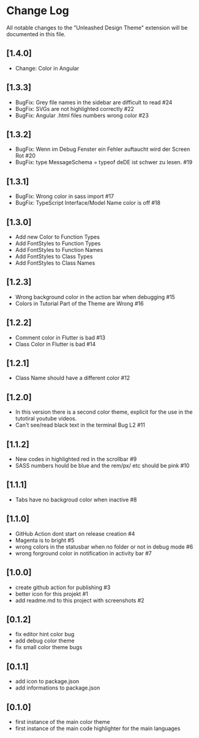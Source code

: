 # Change Log

All notable changes to the "Unleashed Design Theme" extension will be documented in this file.

<!-- Check [Keep a Changelog](http://keepachangelog.com/) for recommendations on how to structure this file. -->

## [1.4.0]

- Change: Color in Angular 

## [1.3.3]

- BugFix: Grey file names in the sidebar are difficult to read #24
- BugFix: SVGs are not highlighted correctly #22
- BugFix: Angular .html files numbers wrong color #23

## [1.3.2]

- BugFix: Wenn im Debug Fenster ein Fehler auftaucht wird der Screen Rot #20
- BugFix: type MessageSchema = typeof deDE ist schwer zu lesen. #19

## [1.3.1]

- BugFix: Wrong color in sass import #17
- BugFix: TypeScript Interface/Model Name color is off #18

## [1.3.0]

- Add new Color to Function Types
- Add FontStyles to Function Types
- Add FontStyles to Function Names
- Add FontStyles to Class Types
- Add FontStyles to Class Names

## [1.2.3]

- Wrong background color in the action bar when debugging #15
- Colors in Tutorial Part of the Theme are Wrong #16

## [1.2.2]

- Comment color in Flutter is bad #13
- Class Color in Flutter is bad #14

## [1.2.1]

- Class Name should have a different color #12

## [1.2.0]

- In this version there is a second color theme, explicit for the use in the tutotiral youtube videos.
- Can't see/read black text in the terminal Bug L2 #11

## [1.1.2]

- New codes in highlighted red in the scrollbar #9
- SASS numbers hould be blue and the rem/px/ etc should be pink #10

## [1.1.1]

- Tabs have no backgroud color when inactive #8

## [1.1.0]

- GitHub Action dont start on release creation #4
- Magenta is to bright #5
- wrong colors in the statusbar when no folder or not in debug mode #6
- wrong forground color in notification in activity bar #7

## [1.0.0]

- create github action for publishing #3
- better icon for this projekt #1
- add readme.md to this project with screenshots #2

## [0.1.2]

- fix editor hint color bug
- add debug color theme
- fix small color theme bugs

## [0.1.1]

- add icon to package.json
- add informations to package.json

## [0.1.0]

- first instance of the main color theme
- first instance of the main code highlighter for the main languages
